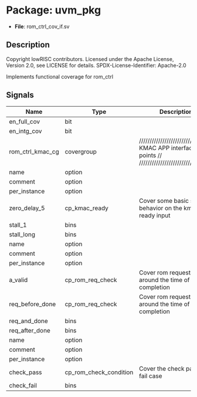 # Package: uvm_pkg

- **File**: rom_ctrl_cov_if.sv
## Description

 Copyright lowRISC contributors.
 Licensed under the Apache License, Version 2.0, see LICENSE for details.
 SPDX-License-Identifier: Apache-2.0

 Implements functional coverage for rom_ctrl


## Signals

| Name             | Type                   | Description                                                                                                  |
| ---------------- | ---------------------- | ------------------------------------------------------------------------------------------------------------ |
| en_full_cov      | bit                    |                                                                                                              |
| en_intg_cov      | bit                    |                                                                                                              |
| rom_ctrl_kmac_cg | covergroup             | ///////////////////////////////////  KMAC APP interface cover points // ///////////////////////////////////  |
| name             | option                 |                                                                                                              |
| comment          | option                 |                                                                                                              |
| per_instance     | option                 |                                                                                                              |
| zero_delay_5     | cp_kmac_ready          |  Cover some basic stalling behavior on the kmac ready input                                                  |
| stall_1          | bins                   |                                                                                                              |
| stall_long       | bins                   |                                                                                                              |
| name             | option                 |                                                                                                              |
| comment          | option                 |                                                                                                              |
| per_instance     | option                 |                                                                                                              |
| a_valid          | cp_rom_req_check       |  Cover rom requests around the time of check completion                                                      |
| req_before_done  | cp_rom_req_check       |  Cover rom requests around the time of check completion                                                      |
| req_and_done     | bins                   |                                                                                                              |
| req_after_done   | bins                   |                                                                                                              |
| name             | option                 |                                                                                                              |
| comment          | option                 |                                                                                                              |
| per_instance     | option                 |                                                                                                              |
| check_pass       | cp_rom_check_condition |  Cover the check pass and fail case                                                                          |
| check_fail       | bins                   |                                                                                                              |
